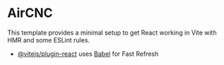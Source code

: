 # AirCNC

This template provides a minimal setup to get React working in Vite with HMR and some ESLint rules.


- [@vitejs/plugin-react](https://github.com/vitejs/vite-plugin-react/blob/main/packages/plugin-react/README.md) uses [Babel](https://babeljs.io/) for Fast Refresh

